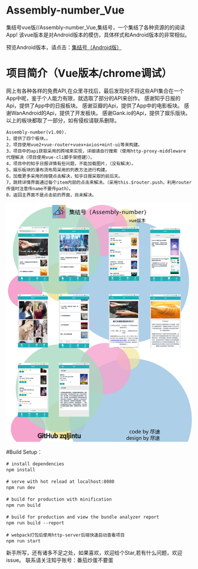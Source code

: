 # Assembly-number_Vue
集结号vue版//Assembly-number_Vue,集结号，一个集结了各种资源的的阅读App!
该vue版本是对Android版本的模仿，具体样式和Android版本的非常相似。

预览Android版本，请点击：[集结号（Android版）](https://github.com/zqljintu/Assembly-number)

项目简介（Vue版本/chrome调试）
====
网上有各种各样的免费API,在众里寻找后，最后发现何不将这些API集合在一个App中呢，鉴于个人能力有限，就选取了部分的API来创作。
感谢知乎日报的Api，提供了App中的日报板块。
感谢豆瓣的Api，提供了App中的电影板块。
感谢WanAndroid的Api，提供了开发板块。
感谢Gank.io的Api，提供了娱乐版块。
以上的板块都取了一部分，如有侵权请联系删除。

    Assembly-number(v1.00).
    1，提供了四个板块。。
    2，项目使用vue2+vue-router+vuex+axios+mint-ui等来构建。
    3，项目中的api获取采用的跨域来实现，详细请自行搜索（使用http-proxy-middleware 代理解决（项目使用vue-cli脚手架搭建））。
    4，项目中的知乎日报详情有些问题，不能加载图片，（没有解决）。
    5，娱乐板块的瀑布流布局采用的列表方法进行构建。
    6，加载更多采用的按键点击解决，知乎日报采取的前后天。
    7，跳转详情界面通过每个item内部的点击来解决。（采用this.$router.push，利用router传值时注意传name不要传path）。
    8，返回主界面不是点击前的界面，尚未解决。
        
 
 ![](https://github.com/zqljintu/Assembly-number_Vue/blob/master/image/ji_vue.jpg)
 
#Build Setup：

    # install dependencies
    npm install
    
    # serve with hot reload at localhost:8080
    npm run dev

    # build for production with minification
    npm run build

    # build for production and view the bundle analyzer report
    npm run build --report

    # webpack打包后使用http-server后端快速启动查看项目
    npm run start
    
    
新手所写，还有诸多不足之处，如果喜欢，欢迎给个Star,若有什么问题，欢迎issue。
联系请关注知乎账号：番茄炒蛋不要蛋
    
    
